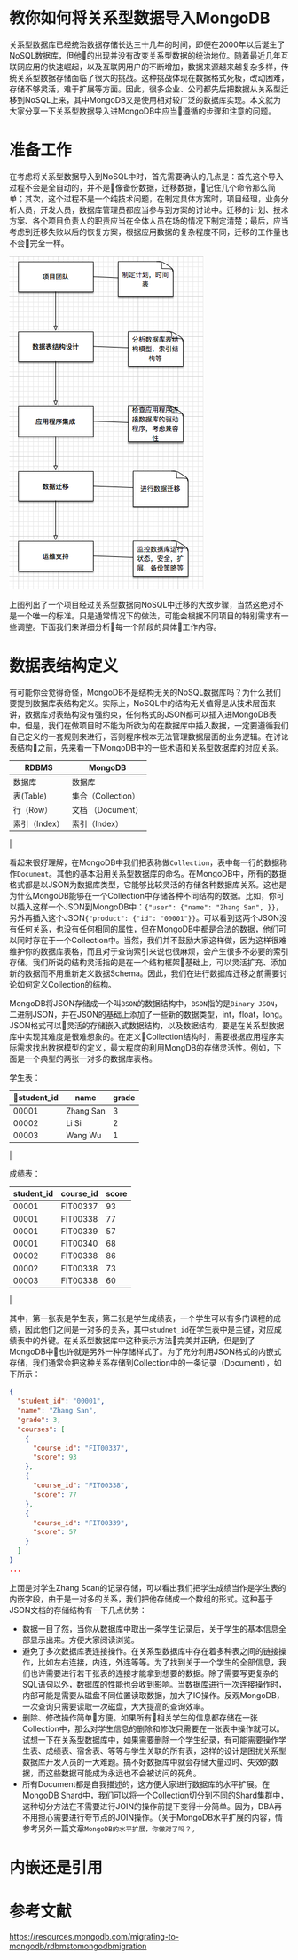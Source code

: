 # 教你如何将关系型数据导入MongoDB

关系型数据库已经统治数据存储长达三十几年的时间，即便在2000年以后诞生了NoSQL数据库，但他的出现并没有改变关系型数据的统治地位。随着最近几年互联网应用的快速崛起，以及互联网用户的不断增加，数据来源越来越复杂多样，传统关系型数据存储面临了很大的挑战。这种挑战体现在数据格式死板，改动困难，存储不够灵活，难于扩展等方面。因此，很多企业、公司都先后把数据从关系型迁移到NoSQL上来，其中MongoDB又是使用相对较广泛的数据库实现。本文就为大家分享一下关系型数据导入进MongoDB中应当遵循的步骤和注意的问题。

# 准备工作

在考虑将关系型数据导入到NoSQL中时，首先需要确认的几点是：首先这个导入过程不会是全自动的，并不是像备份数据，迁移数据，记住几个命令那么简单；其次，这个过程不是一个纯技术问题，在制定具体方案时，项目经理，业务分析人员，开发人员，数据库管理员都应当参与到方案的讨论中。迁移的计划、技术方案、各个项目负责人的职责应当在全体人员在场的情况下制定清楚；最后，应当考虑到迁移失败以后的恢复方案，根据应用数据的复杂程度不同，迁移的工作量也不会完全一样。

![工作计划](./plan.png)

上图列出了一个项目经过关系型数据向NoSQL中迁移的大致步骤，当然这绝对不是一个唯一的标准。只是通常情况下的做法，可能会根据不同项目的特别需求有一些调整。下面我们来详细分析每一个阶段的具体工作内容。

# 数据表结构定义

有可能你会觉得奇怪，MongoDB不是结构无关的NoSQL数据库吗？为什么我们要提到数据库表结构定义。实际上，NoSQL中的结构无关值得是从技术层面来讲，数据库对表结构没有强约束，任何格式的JSON都可以插入进MongoDB表中。但是，我们在做项目时不能为所欲为的在数据库中插入数据，一定要遵循我们自己定义的一套规则来进行，否则程序根本无法管理数据层面的业务逻辑。在讨论表结构之前，先来看一下MongoDB中的一些术语和关系型数据库的对应关系。

RDBMS | MongoDB
----- | -------
数据库 | 数据库
表(Table) | 集合（Collection）
行（Row）| 文档 （Document）
索引（Index）|索引（Index）
|

看起来很好理解，在MongoDB中我们把表称做`Collection`，表中每一行的数据称作`Document`。其他的基本沿用关系型数据库的命名。在MongoDB中，所有的数据格式都是以JSON为数据库类型，它能够比较灵活的存储各种数据库关系。这也是为什么MongoDB能够在一个Collection中存储各种不同结构的数据。比如，你可以插入这样一个JSON到MongoDB中：`{"user": {"name": "Zhang San", }}`，另外再插入这个JSON`{"product": {"id": "00001"}}`。可以看到这两个JSON没有任何关系，也没有任何相同的属性，但在MongoDB中都是合法的数据，他们可以同时存在于一个Collection中。当然，我们并不鼓励大家这样做，因为这样很难维护你的数据库表格，而且对于查询索引来说也很麻烦，会产生很多不必要的索引存储。我们所说的结构灵活指的是在一个结构框架基础上，可以灵活扩充、添加新的数据而不用重新定义数据Schema。因此，我们在进行数据库迁移之前需要讨论如何定义Collection的结构。

MongoDB将JSON存储成一个叫`BSON`的数据结构中，`BSON`指的是`Binary JSON`，二进制JSON，并在JSON的基础上添加了一些新的数据类型，int，float，long。JSON格式可以灵活的存储嵌入式数据结构，以及数据结构，要是在关系型数据库中实现其难度是很难想象的。在定义Collection结构时，需要根据应用程序实际需求找出数据模型的定义，最大程度的利用MongDB的存储灵活性。例如，下面是一个典型的两张一对多的数据库表格。

学生表：

student_id | name | grade 
-------|----|----
00001 | Zhang San | 3
00002 | Li Si | 2
00003 | Wang Wu | 1
|

成绩表：

student_id | course_id | score
----- | ----- | -----
00001 | FIT00337 | 93
00001 | FIT00338 | 77
00001 | FIT00339 | 57
00001 | FIT00340 | 68
00002 | FIT00338 | 86
00002 | FIT00338 | 73
00003 | FIT00338 | 60
|

其中，第一张表是学生表，第二张是学生成绩表，一个学生可以有多门课程的成绩，因此他们之间是一对多的关系，其中`studnet_id`在学生表中是主键，对应成绩表中的外键。在关系型数据库中这种表示方法完美并正确，但是到了MongoDB中也许就是另外一种存储样式了。为了充分利用JSON格式的内嵌式存储，我们通常会把这种关系存储到Collection中的一条记录（Document），如下所示：

```json
{
  "student_id": "00001",
  "name": "Zhang San",
  "grade": 3,
  "courses": [
    {
      "course_id": "FIT00337",
      "score": 93
    },
    {
      "course_id": "FIT00338",
      "score": 77
    },
    {
      "course_id": "FIT00339",
      "score": 57
    }
  ]
}
...
```

上面是对学生Zhang Scan的记录存储，可以看出我们把学生成绩当作是学生表的内嵌字段，由于是一对多的关系，我们把他存储成一个数组的形式。这种基于JSON文档的存储结构有一下几点优势：

- 数据一目了然，当你从数据库中取出一条学生记录后，关于学生的基本信息全部显示出来。方便大家阅读浏览。
- 避免了多次数据库表连接操作。在关系型数据库中存在着多种表之间的链接操作，比如左右连接，内连，外连等等。为了找到关于一个学生的全部信息，我们也许需要进行若干张表的连接才能拿到想要的数据。除了需要写更复杂的SQL语句以外，数据库的性能也会收到影响。当数据库进行一次连接操作时，内部可能是需要从磁盘不同位置读取数据，加大了IO操作。反观MongoDB，一次查询只需要读取一次磁盘，大大提高的查询效率。
- 删除、修改操作简单方便。如果所有相关学生的信息都存储在一张Collection中，那么对学生信息的删除和修改只需要在一张表中操作就可以。试想一下在关系型数据库中，如果需要删除一个学生纪录，有可能需要操作学生表、成绩表、宿舍表、等等与学生关联的所有表，这样的设计是困扰关系型数据库开发人员的一大难题。搞不好数据库中就会存储大量过时、失效的数据，而这些数据可能成为永远也不会被访问的死角。
- 所有Document都是自我描述的，这方便大家进行数据库的水平扩展。在MongoDB Shard中，我们可以将一个Collection切分到不同的Shard集群中，这种切分方法在不需要进行JOIN的操作前提下变得十分简单。因为，DBA再不用担心需要进行夸节点的JOIN操作。（关于MongoDB水平扩展的内容，情参考另外一篇文章`MongoDB的水平扩展，你做对了吗？`。

# 内嵌还是引用

# 参考文献

https://resources.mongodb.com/migrating-to-mongodb/rdbmstomongodbmigration